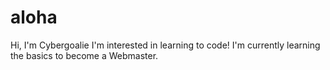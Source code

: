 # aloha
Hi, I'm Cybergoalie
I'm interested in learning to code!
I'm currently learning the basics to become a Webmaster.
